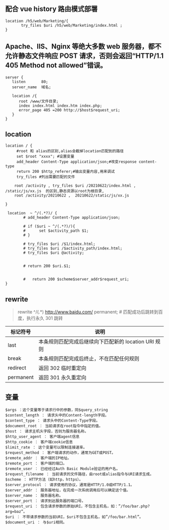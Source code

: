 ## 配合 vue history 路由模式部署

```nginx
location /h5/web/Marketing/{
       try_files $uri /h5/web/Marketing/index.html ;
}
```

## Apache、IIS、Nginx 等绝大多数 web 服务器，都不允许静态文件响应 POST 请求，否则会返回“HTTP/1.1 405 Method not allowed”错误。

```nginx
server {
   listen       80;
   server_name  域名;

   location /{
      root /www/文件目录;
      index index.html index.htm index.php;
      error_page 405 =200 http://$host$request_uri;
   }
}
```

## location

```nginx
location / {
     #root 和 alias的区别,alias会截掉location匹配到的路径
     set $root "xxxx"; #设置变量
     add_header Content-Type application/json;#改变response content-type
     return 200 $http_referer;#输出变量内容,用来调试
     try_files #列出需要匹配的文件

    root /activity , try_files $uri /20210622/index.html , /static/js/xx.js  的区别,静态资源以root为根目录,
    root /activity/20210622 ,  20210622/static/js/xx.js

}
```

```nginx
 location  ~ ^/(.*?)/ {
        # add_header Content-Type application/json;

        # if ($uri ~ ^/(.*?)/){
        #      set $activity_path $1;
        # }

        # try_files $uri /$1/index.html;
        # try_files $uri /$activity_path/index.html;
        # try_files $uri @activity;


        # return 200 $uri.$1;


        #   return 200 $scheme$server_addr$request_uri;
}
```

## rewrite

> rewrite ^/(.\*) http://www.baidu.com/ permanent; # 匹配成功后跳转到百度，执行永久 301 跳转

| 标记符号  | 说明                                                 |
| --------- | ---------------------------------------------------- |
| last      | 本条规则匹配完成后继续向下匹配新的 location URI 规则 |
| break     | 本条规则匹配完成后终止，不在匹配任何规则             |
| redirect  | 返回 302 临时重定向                                  |
| permanent | 返回 301 永久重定向                                  |

## 变量

```nginx
$args ：这个变量等于请求行中的参数，同$query_string
$content_length ： 请求头中的Content-length字段。
$content_type ： 请求头中的Content-Type字段。
$document_root ： 当前请求在root指令中指定的值。
$host ： 请求主机头字段，否则为服务器名称。
$http_user_agent ： 客户端agent信息
$http_cookie ： 客户端cookie信息
$limit_rate ： 这个变量可以限制连接速率。
$request_method ： 客户端请求的动作，通常为GET或POST。
$remote_addr ： 客户端的IP地址。
$remote_port ： 客户端的端口。
$remote_user ： 已经经过Auth Basic Module验证的用户名。
$request_filename ： 当前请求的文件路径，由root或alias指令与URI请求生成。
$scheme ： HTTP方法（如http，https）。
$server_protocol ： 请求使用的协议，通常是HTTP/1.0或HTTP/1.1。
$server_addr ： 服务器地址，在完成一次系统调用后可以确定这个值。
$server_name ： 服务器名称。
$server_port ： 请求到达服务器的端口号。
$request_uri ： 包含请求参数的原始URI，不包含主机名，如：”/foo/bar.php?arg=baz”。
$uri ： 不带请求参数的当前URI，$uri不包含主机名，如”/foo/bar.html”。
$document_uri ： 与$uri相同。
```
